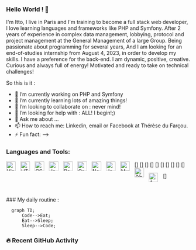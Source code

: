 ### Hello World ! 👋
I'm Itto, I live in Paris and I'm training to become a full stack web developer, I love learning languages and frameworks like PHP and Symfony. After 2 years of experience in complex data management, lobbying, protocol and project management at the General Management of a large Group. Being passionate about programming for several years, And I am looking for an end-of-studies internship from August 4, 2023, in order to develop my skills. I have a preference for the back-end.
I am dynamic, positive, creative. Curious and always full of energy!
Motivated and ready to take on technical challenges!

<!--
**yteau/Yteau** is a ✨ _special_ ✨ repository because its `README.md` (this file) appears on your GitHub profile.
-->

So this is it :

- 🔭 I’m currently working on  PHP and Symfony
- 🌱 I’m currently learning  lots of amazing things!
- 👯 I’m looking to collaborate on  : never mind!
- 🤔 I’m looking for help with  : ALL! I begin!;)
- 💬 Ask me about ...
- 📫 How to reach me:  Linkedin, email or Facebook at Thérèse du Farçou.
- ⚡ Fun fact: 
-->







### Languages and Tools:

[<img align="left" alt="Visual Studio Code" width="26px" src="https://cdn.jsdelivr.net/gh/devicons/devicon/icons/vscode/vscode-original.svg" style="padding-right:10px;" />]
[<img align="left" alt="HTML5" width="26px" src="https://cdn.jsdelivr.net/gh/devicons/devicon/icons/html5/html5-original.svg" style="padding-right:10px;" />]
[<img align="left" alt="CSS3" width="26px" src="https://cdn.jsdelivr.net/gh/devicons/devicon/icons/css3/css3-original.svg" style="padding-right:10px;" />]
[<img align="left" alt="JavaScript" width="26px" src="https://cdn.jsdelivr.net/gh/devicons/devicon/icons/javascript/javascript-original.svg" style="padding-right:10px;" />]
[<img align="left" alt="React" width="26px" src="https://cdn.jsdelivr.net/gh/devicons/devicon/icons/react/react-original.svg" style="padding-right:10px;" />]
[<img align="left" alt="GraphQL" width="26px" src="https://cdn.jsdelivr.net/gh/devicons/devicon/icons/graphql/graphql-plain.svg" style="padding-right:10px;" />]
[<img align="left" alt="Node.js" width="26px" src="https://cdn.jsdelivr.net/gh/devicons/devicon/icons/nodejs/nodejs-original.svg" style="padding-right:10px;" />]
[<img align="left" alt="Java" width="26px" src="https://cdn.jsdelivr.net/gh/devicons/devicon/icons/java/java-original.svg" style="padding-right:10px;" />]
[<img align="left" alt="MySQL" width="26px" src="https://cdn.jsdelivr.net/gh/devicons/devicon/icons/mysql/mysql-original.svg" style="padding-right:10px;" />]
[<img align="left" alt="Git" width="26px" src="https://cdn.jsdelivr.net/gh/devicons/devicon/icons/git/git-original.svg" style="padding-right:10px;" />]


[<img align="left" alt="AWS" width="25px" src="https://cdn.jsdelivr.net/gh/devicons/devicon/icons/amazonwebservices/amazonwebservices-original.svg" style="padding-right:11px;" />]


<br />
<br />
### My daily routine :

```mermaid
  graph TD;
      Code-->Eat;
      Eat-->Sleep;
      Sleep-->Code;
```

### 🔥 Recent GitHub Activity









